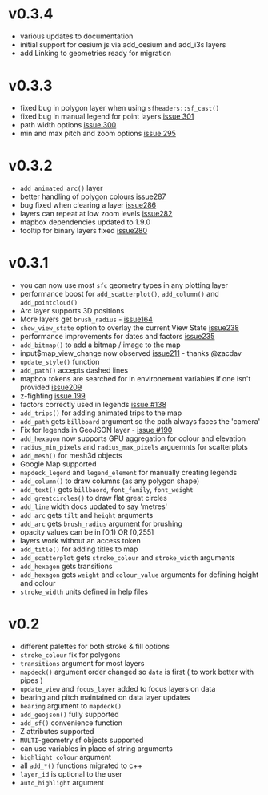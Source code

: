 # v0.3.4

* various updates to documentation
* initial support for cesium js via add_cesium and add_i3s layers
* add Linking to geometries ready for migration

# v0.3.3

* fixed bug in polygon layer when using `sfheaders::sf_cast()`
* fixed bug in manual legend for point layers [issue 301](https://github.com/SymbolixAU/mapdeck/issues/301)
* path width options [issue 300](https://github.com/SymbolixAU/mapdeck/issues/300)
* min and max pitch and zoom options [issue 295](https://github.com/SymbolixAU/mapdeck/issues/295)

# v0.3.2

* `add_animated_arc()` layer
* better handling of polygon colours [issue287](https://github.com/SymbolixAU/mapdeck/issues/287)
* bug fixed when clearing a layer [issue286](https://github.com/SymbolixAU/mapdeck/issues/286)
* layers can repeat at low zoom levels [issue282](https://github.com/SymbolixAU/mapdeck/issues/282)
* mapbox dependencies updated to 1.9.0
* tooltip for binary layers fixed [issue280](https://github.com/SymbolixAU/mapdeck/issues/280)

# v0.3.1

* you can now use most `sfc` geometry types in any plotting layer
* performance boost for `add_scatterplot()`, `add_column()` and `add_pointcloud()`
* Arc layer supports 3D positions
* More layers get `brush_radius` - [issue164](https://github.com/SymbolixAU/mapdeck/issues/164)
* `show_view_state` option to overlay the current View State [issue238](https://github.com/SymbolixAU/mapdeck/issues/238)
* performance improvements for dates and factors [issue235](https://github.com/SymbolixAU/mapdeck/issues/235)
* `add_bitmap()` to add a bitmap / image to the map
* input$map_view_change now observed [issue211](https://github.com/SymbolixAU/mapdeck/issues/211) - thanks @zacdav
* `update_style()` function
* `add_path()` accepts dashed lines
* mapbox tokens are searched for in environement variables if one isn't provided [issue209](https://github.com/SymbolixAU/mapdeck/issues/209)
* z-fighting [issue 199](https://github.com/SymbolixAU/mapdeck/issues/199)
* factors correctly used in legends [issue #138](https://github.com/SymbolixAU/mapdeck/issues/138)
* `add_trips()` for adding animated trips to the map
* `add_path` gets `billboard` argument so the path always faces the 'camera'
* Fix for legends in GeoJSON layer - [issue #190](https://github.com/SymbolixAU/mapdeck/issues/190)
* `add_hexagon` now supports GPU aggregation for colour and elevation
* `radius_min_pixels` and `radius_max_pixels` arguemnts for scatterplots
* `add_mesh()` for mesh3d objects
* Google Map supported
* `mapdeck_legend` and `legend_element` for manually creating legends
* `add_column()` to draw columns (as any polygon shape)
* `add_text()` gets `billbaord`, `font_family`, `font_weight`
* `add_greatcircles()` to draw flat great circles
* `add_line` width docs updated to say 'metres'
* `add_arc` gets `tilt` and `height` arguments
* `add_arc` gets `brush_radius` argument for brushing
* opacity values can be in [0,1) OR [0,255]
* layers work without an access token
* `add_title()` for adding titles to map
* `add_scatterplot` gets `stroke_colour` and `stroke_width` arguments
* `add_hexagon` gets transitions
* `add_hexagon` gets `weight` and `colour_value` arguments for defining height and colour
* `stroke_width` units defined in help files

# v0.2

* different palettes for both stroke & fill options
* `stroke_colour` fix for polygons
* `transitions` argument for most layers
* `mapdeck()` argument order changed so `data` is first ( to work better with pipes ) 
* `update_view` and `focus_layer` added to focus layers on data
* bearing and pitch maintained on data layer updates
* `bearing` argument to `mapdeck()`
* `add_geojson()` fully supported
* `add_sf()` convenience function
* Z attributes supported
* `MULTI`-geometry sf objects supported 
* can use variables in place of string arguments
* `highlight_colour` argument
* all `add_*()` functions migrated to c++
* `layer_id` is optional to the user
* `auto_highlight` argument

